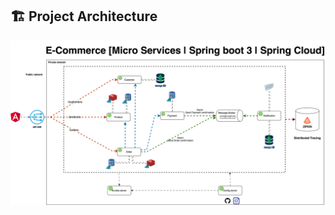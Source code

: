 ## 🏗️ Project Architecture

![Project Architecture](./diagrams/E-commerce-global-architecture.drawio.svg)
